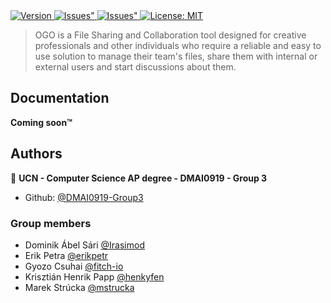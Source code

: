 <a href="https://github.com/dmai0919-group3/3rd-semester-project/releases" target="_blank">
  <img alt="Version" src="https://img.shields.io/github/v/release/dmai0919-group3/3rd-semester-project?include_prereleases&sort=semver">
</a>
<a href="https://github.com/dmai0919-group3/3rd-semester-project/issues" target="_blank">
  <img alt=Issues" src="https://img.shields.io/github/issues/dmai0919-group3/3rd-semester-project.svg" />
</a>
<a href="https://github.com/dmai0919-group3/3rd-semester-project/issues" target="_blank">
    <img alt=Issues" src="https://img.shields.io/github/issues/dmai0919-group3/3rd-semester-project.svg" />
</a>
<a href="https://github.com/dmai0919-group3/3rd-semester-project/blob/main/LICENSE" target="_blank">
  <img alt="License: MIT" src="https://img.shields.io/badge/License-MIT-green.svg" />
</a>

> OGO is a File Sharing and Collaboration tool designed for creative professionals and other individuals who require a reliable and easy to use solution to manage their team's files, share them with internal or external users and start discussions about them.

## Documentation

**Coming soon™**


## Authors

👤 **UCN - Computer Science AP degree - DMAI0919 - Group 3**

* Github: [@DMAI0919-Group3](https://github.com/DMAI0919-Group3)

### Group members
* Dominik Ábel Sári [@Irasimod](https://github.com/Irasimod)
* Erik Petra [@erikpetr](https://github.com/erikpetr)
* Gyozo Csuhai [@fitch-io](https://github.com/fitch-io)
* Krisztián Henrik Papp [@henkyfen](https://github.com/henkyfen)
* Marek Strúcka [@mstrucka](https://github.com/mstrucka)
